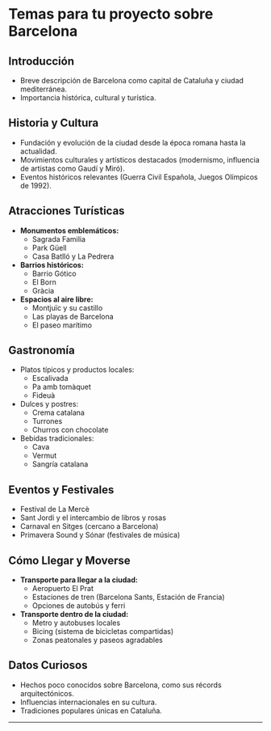 # Temas para tu proyecto sobre Barcelona

## Introducción
- Breve descripción de Barcelona como capital de Cataluña y ciudad mediterránea.
- Importancia histórica, cultural y turística.

## Historia y Cultura
- Fundación y evolución de la ciudad desde la época romana hasta la actualidad.
- Movimientos culturales y artísticos destacados (modernismo, influencia de artistas como Gaudí y Miró).
- Eventos históricos relevantes (Guerra Civil Española, Juegos Olímpicos de 1992).

## Atracciones Turísticas
- **Monumentos emblemáticos:**
  - Sagrada Familia
  - Park Güell
  - Casa Batlló y La Pedrera
- **Barrios históricos:**
  - Barrio Gótico
  - El Born
  - Gràcia
- **Espacios al aire libre:**
  - Montjuïc y su castillo
  - Las playas de Barcelona
  - El paseo marítimo

## Gastronomía
- Platos típicos y productos locales:
  - Escalivada
  - Pa amb tomàquet
  - Fideuà
- Dulces y postres:
  - Crema catalana
  - Turrones
  - Churros con chocolate
- Bebidas tradicionales:
  - Cava
  - Vermut
  - Sangría catalana

## Eventos y Festivales
- Festival de La Mercè
- Sant Jordi y el intercambio de libros y rosas
- Carnaval en Sitges (cercano a Barcelona)
- Primavera Sound y Sónar (festivales de música)

## Cómo Llegar y Moverse
- **Transporte para llegar a la ciudad:**
  - Aeropuerto El Prat
  - Estaciones de tren (Barcelona Sants, Estación de Francia)
  - Opciones de autobús y ferri
- **Transporte dentro de la ciudad:**
  - Metro y autobuses locales
  - Bicing (sistema de bicicletas compartidas)
  - Zonas peatonales y paseos agradables

## Datos Curiosos
- Hechos poco conocidos sobre Barcelona, como sus récords arquitectónicos.
- Influencias internacionales en su cultura.
- Tradiciones populares únicas en Cataluña.

---
